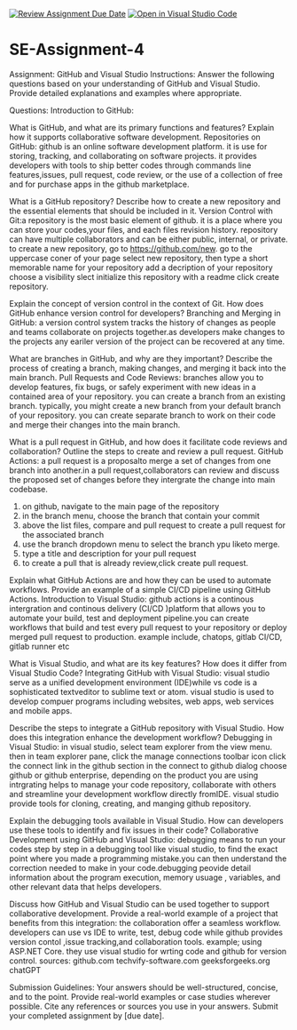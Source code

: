 [![Review Assignment Due Date](https://classroom.github.com/assets/deadline-readme-button-22041afd0340ce965d47ae6ef1cefeee28c7c493a6346c4f15d667ab976d596c.svg)](https://classroom.github.com/a/GvXCZgfk)
[![Open in Visual Studio Code](https://classroom.github.com/assets/open-in-vscode-2e0aaae1b6195c2367325f4f02e2d04e9abb55f0b24a779b69b11b9e10269abc.svg)](https://classroom.github.com/online_ide?assignment_repo_id=15278399&assignment_repo_type=AssignmentRepo)
# SE-Assignment-4
Assignment: GitHub and Visual Studio
Instructions:
Answer the following questions based on your understanding of GitHub and Visual Studio. Provide detailed explanations and examples where appropriate.

Questions:
Introduction to GitHub:

What is GitHub, and what are its primary functions and features? Explain how it supports collaborative software development.
Repositories on GitHub: github is an online software development platform. it is use for storing, tracking, and collaborating on software projects. it provides developers with tools to ship better codes through commands line features,issues, pull request, code review, or the use of a collection of free and for purchase apps in the github marketplace.

What is a GitHub repository? Describe how to create a new repository and the essential elements that should be included in it.
Version Control with Git:a repository is the most basic element of github. it is a place where you can store your codes,your files, and each files revision history. repository can have multiple collaborators and can be either public, internal, or private.
to create a new repository, go to https://github.com/new. 
go to the uppercase coner of your page select new repository,
then type a short memorable name for your repository
add a decription of your repository
choose a visibility
slect initialize this repository with a readme
click create repository.

Explain the concept of version control in the context of Git. How does GitHub enhance version control for developers?
Branching and Merging in GitHub: a version control system tracks the history of changes as people and teams collaborate on projects together.as developers make changes to the projects any eariler version of the project can be recovered at any time.

What are branches in GitHub, and why are they important? Describe the process of creating a branch, making changes, and merging it back into the main branch.
Pull Requests and Code Reviews: branches allow you to develop features, fix bugs, or safely experiment with new ideas in a contained area of your repository. you can create a branch from an existing branch. typically, you might create a new branch from your default branch of your repository. you can create separate branch to work on their code and merge their changes into the main branch.

What is a pull request in GitHub, and how does it facilitate code reviews and collaboration? Outline the steps to create and review a pull request.
GitHub Actions: a pull request is a proposalto merge a set of changes from one branch into another.in a pull request,collaborators can review and discuss the proposed set of changes before they intergrate the change into main codebase.
1. on github, navigate to the main page of the repository
2. in the branch menu, choose the branch that contain your commit
3. above the list files, compare and pull request to create a pull request for the associated branch
4. use the branch dropdown menu to select the branch ypu liketo merge.
5. type a title and description for your pull request
6. to create a pull that is already review,click create pull request.

Explain what GitHub Actions are and how they can be used to automate workflows. Provide an example of a simple CI/CD pipeline using GitHub Actions.
Introduction to Visual Studio: github actions is a continous intergration and continous delivery (CI/CD )platform that allows you to automate your build, test and deployment pipeline.you can create workflows that build and test every pull request to your repository or deploy merged pull request to production.
example include, chatops, gitlab CI/CD, gitlab runner etc

What is Visual Studio, and what are its key features? How does it differ from Visual Studio Code?
Integrating GitHub with Visual Studio: visual studio serve as a unified development environment (IDE)while vs code is a sophisticated textveditor to sublime text or atom. visual studio is used to develop compuer programs including websites, web apps, web services and mobile apps.

Describe the steps to integrate a GitHub repository with Visual Studio. How does this integration enhance the development workflow?
Debugging in Visual Studio: in visual studio, select team explorer from the view menu. 
then in team explorer pane, click the manage connections toolbar icon
click the connect link in the github section
in the connect to github dialog choose github or github enterprise, depending on the product you are using
intrgrating helps to manage your code repository, collaborate with others and streamline your development workflow directly fromIDE. visual studio provide tools for cloning, creating, and manging github repository.

Explain the debugging tools available in Visual Studio. How can developers use these tools to identify and fix issues in their code?
Collaborative Development using GitHub and Visual Studio: debugging means to run your codes step by step in a debugging tool like visual studio, to find the exact point where you made a programming mistake.you can then understand the correction needed to make in your code.debugging peovide detail information about the program execution, memory usuage , variables, and other relevant data that helps developers.

Discuss how GitHub and Visual Studio can be used together to support collaborative development. Provide a real-world example of a project that benefits from this integration: the collaboration offer a seamless workflow. developers can use vs IDE to write, test, debug code while github provides version contol ,issue tracking,and collaboration tools.
example; using ASP.NET Core. they use visual studio for wrting code and github for version control.
sources: github.com
         techvify-software.com
         geeksforgeeks.org
         chatGPT


Submission Guidelines:
Your answers should be well-structured, concise, and to the point.
Provide real-world examples or case studies wherever possible.
Cite any references or sources you use in your answers.
Submit your completed assignment by [due date].
